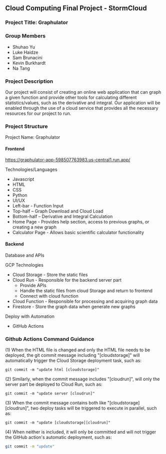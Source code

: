 ## Cloud Computing Final Project - StormCloud 

### Project Title: Graphulator 

### Group Members 
- Shuhao Yu 
- Luke Haidze 
- Sam Brunacini 
- Kevin Burkhardt 
- Na Tang 
  
### Project Description

Our project will consist of creating an online web application that can graph a given function and provide other tools for calculating different statistics/values, such as the derivative and integral. Our application will be enabled through the use of a cloud service that provides all the necessary resources for our project to run. 

### Project Structure

Project Name: Graphulator 

#### Frontend

https://graphulator-app-598507763983.us-central1.run.app/

Technologies/Languages
- Javascript 
- HTML 
- CSS 
- Python 
- UI/UX 
- Left-bar - Function Input
- Top-half – Graph Download and Cloud Load
- Bottom-half – Derivative and Integral Calculation 
- Home Page - Provides help section, access to previous graphs, or creating a new graph 
- Calculator Page - Allows basic scientific calculator functionality 
  
#### Backend

Database and APIs 

GCP Technologies
- Cloud Storage - Store the static files 
- Cloud Run - Responsible for the backend server part
  - Provide APIs
  - Handle the static files from cloud Storage and return to frontend
  - Connect with cloud function 
- Cloud Function - Responsible for processing and acquiring graph data
- Firestore - Store the graph data when generate new graphs

Deploy with Automation
- GitHub Actions 

### Github Actions Command Guidance

(1) When the HTML file is changed and only the HTML file needs to be deployed, the git commit message including "[cloudstorage]" will automatically trigger the Cloud Storage deployment task, such as: 

<code>git commit -m "update html [cloudstorage]"</code>

(2) Similarly, when the commit message includes "[cloudrun]", will only the server part be deployed to Cloud Run, such as: 

<code>git commit -m "update server [cloudrun]"</code>

(3) When the commit message contains both like "[cloudstorage][cloudrun]", two deploy tasks will be triggered to execute in parallel,  such as: 

<code>git commit -m "update [cloudstorage][cloudrun]"</code>

(4) When neither is included, it will only be committed and will not trigger the GitHub action's automatic deployment, such as: 

```bash 
git commit -m "update" 
``` 

